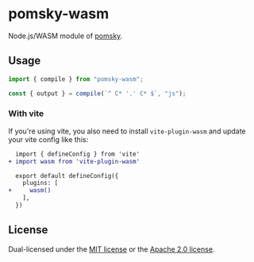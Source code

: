 # pomsky-wasm

Node.js/WASM module of [pomsky](..).

## Usage

```js
import { compile } from "pomsky-wasm";

const { output } = compile(`^ C* '.' C* $`, "js");
```

### With vite

If you're using vite, you also need to install `vite-plugin-wasm` and update your vite config like this:

```diff
  import { defineConfig } from 'vite'
+ import wasm from 'vite-plugin-wasm'

  export default defineConfig({
    plugins: [
+     wasm()
    ],
  })
```

## License

Dual-licensed under the [MIT license][mit-license] or the [Apache 2.0 license][apache-2-license].

[mit-license]: https://opensource.org/licenses/MIT
[apache-2-license]: https://opensource.org/licenses/Apache-2.0
